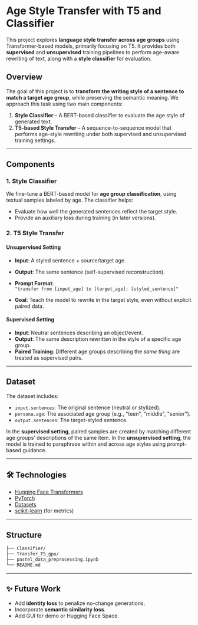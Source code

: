 
# Age Style Transfer with T5 and Classifier

This project explores **language style transfer across age groups** using Transformer-based models, primarily focusing on T5. It provides both **supervised** and **unsupervised** training pipelines to perform age-aware rewriting of text, along with a **style classifier** for evaluation.

## Overview

The goal of this project is to **transform the writing style of a sentence to match a target age group**, while preserving the semantic meaning. We approach this task using two main components:

1. **Style Classifier** – A BERT-based classifier to evaluate the age style of generated text.
2. **T5-based Style Transfer** – A sequence-to-sequence model that performs age-style rewriting under both supervised and unsupervised training settings.

---

## Components

### 1. Style Classifier

We fine-tune a BERT-based model for **age group classification**, using textual samples labeled by age. The classifier helps:
- Evaluate how well the generated sentences reflect the target style.
- Provide an auxiliary loss during training (in later versions).

### 2. T5 Style Transfer

#### Unsupervised Setting

- **Input**: A styled sentence + source/target age.
- **Output**: The same sentence (self-supervised reconstruction).
- **Prompt Format**:  
  `"transfer from [input_age] to [target_age]: [styled_sentence]"`

- **Goal**: Teach the model to rewrite in the target style, even without explicit paired data.

#### Supervised Setting

- **Input**: Neutral sentences describing an object/event.
- **Output**: The same description rewritten in the style of a specific age group.
- **Paired Training**: Different age groups describing the *same thing* are treated as supervised pairs.

---

## Dataset

The dataset includes:
- `input.sentences`: The original sentence (neutral or stylized).
- `persona.age`: The associated age group (e.g., "teen", "middle", "senior").
- `output.sentences`: The target-styled sentence.

In the **supervised setting**, paired samples are created by matching different age groups’ descriptions of the same item. In the **unsupervised setting**, the model is trained to paraphrase within and across age styles using prompt-based guidance.

---


## 🛠️ Technologies

- [Hugging Face Transformers](https://huggingface.co/transformers/)
- [PyTorch](https://pytorch.org/)
- [Datasets](https://huggingface.co/docs/datasets/)
- [scikit-learn](https://scikit-learn.org/) (for metrics)

---

## Structure

```bash
├── Classifier/
├── Transfer_T5_gpu/
├── pastel_data_preprocessing.ipynb
└── README.md
```

---

## ✨ Future Work

- Add **identity loss** to penalize no-change generations.
- Incorporate **semantic similarity loss**.
- Add GUI for demo or Hugging Face Space.
